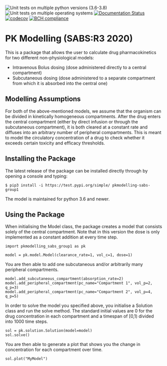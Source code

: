 ![Unit tests on multiple python versions (3.6-3.8)](https://github.com/SABS-Group-1/pkmodelling/workflows/Run%20unit%20tests%20with%20all%20supported%20python%20versions%20(3.6-3.8)/badge.svg)
![Unit tests on multiple operating systems](https://github.com/SABS-Group-1/pkmodelling/workflows/Unit%20tests%20(OS%20versions)/badge.svg)
[![Documentation Status](https://readthedocs.org/projects/pkmodelling/badge/?version=latest)](https://pkmodelling.readthedocs.io/en/latest/?badge=latest)
[![codecov](https://codecov.io/gh/SABS-Group-1/pkmodelling/branch/master/graph/badge.svg?token=05UPUHBXCN)](undefined)
[![BCH compliance](https://bettercodehub.com/edge/badge/SABS-Group-1/pkmodelling?branch=master)](https://bettercodehub.com/)

# PK Modelling (SABS:R3 2020)

This is a package that allows the user to calculate drug pharmacokinetics for two different non-physiological models:
- Intravenous Bolus dosing (dose administered directly to a central compartment)
- Subcutaneous dosing (dose administered to a separate compartment from which it is absorbed into the central one)

## Modelling Assumptions

For both of the above-mentioned models, 
we assume that the organism can be divided in kinetically homogeneous compartments.
After the drug enters the central compartment (either by direct infusion or through the 
subcutaneous compartment), it is both cleared at a constant rate and
diffuses into an arbitrary number of peripheral compartments. This is meant to model the 
circulatory concentration of a drug to check whether it exceeds certain toxicity and efficacy thresholds.

## Installing the Package

The latest release of the package can be installed directly through by opening a console and typing:
```
$ pip3 install -i https://test.pypi.org/simple/ pkmodelling-sabs-group1
```
The model is maintained for python 3.6 and newer.

## Using the Package

When initialising the Model class, the package creates a model
that consists solely of the central compartment. Note that in this version
the dose is only implemented as a constant addition at every time step.

``` 
import pkmodelling_sabs_group1 as pk

model = pk.model.Model(clearance_rate=1, vol_c=1, dose=1)
```

You are then able to add one subcutaneous 
and/or arbitrarily many peripheral compartments.

```
model.add_subcutaneous_compartment(absorption_rate=2)
model.add_peripheral_compartment(pc_name="Compartment 1", vol_p=2, q_p=3)
model.add_peripheral_compartment(pc_name="Compartment 2", vol_p=4, q_p=5)
```

In order to solve the model you specified above, you initialise a
Solution class and run the solve method. The standard initial values are 0 for the drug 
concentration in each compartment and a timespan of [0,1) divided into 1000 time steps.

```
sol = pk.solution.Solution(model=model)
sol.solve()
```

You are then able to generate a plot that shows you the change in concentration
for each compartment over time.

```
sol.plot("MyModel")
```
